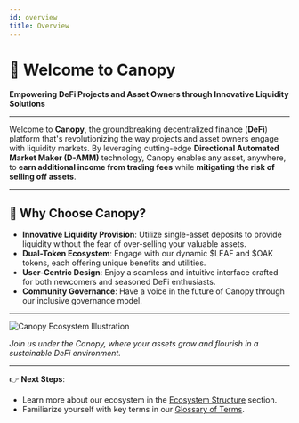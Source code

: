 ```yaml
---
id: overview
title: Overview
---
```


# 🌳 Welcome to Canopy

**Empowering DeFi Projects and Asset Owners through Innovative Liquidity Solutions**

---

Welcome to **Canopy**, the groundbreaking decentralized finance (**DeFi**) platform that's revolutionizing the way projects and asset owners engage with liquidity markets. By leveraging cutting-edge **Directional Automated Market Maker (D-AMM)** technology, Canopy enables any asset, anywhere, to **earn additional income from trading fees** while **mitigating the risk of selling off assets**.

---

## 🌟 Why Choose Canopy?

- **Innovative Liquidity Provision**: Utilize single-asset deposits to provide liquidity without the fear of over-selling your valuable assets.
- **Dual-Token Ecosystem**: Engage with our dynamic $LEAF and $OAK tokens, each offering unique benefits and utilities.
- **User-Centric Design**: Enjoy a seamless and intuitive interface crafted for both newcomers and seasoned DeFi enthusiasts.
- **Community Governance**: Have a voice in the future of Canopy through our inclusive governance model.

---

![Canopy Ecosystem Illustration](../assets/images/canopy-ecosystem-illustration.png)

*Join us under the Canopy, where your assets grow and flourish in a sustainable DeFi environment.*

---

👉 **Next Steps**:

- Learn more about our ecosystem in the [Ecosystem Structure](ecosystem-structure.md) section.
- Familiarize yourself with key terms in our [Glossary of Terms](glossary-of-terms.md).

